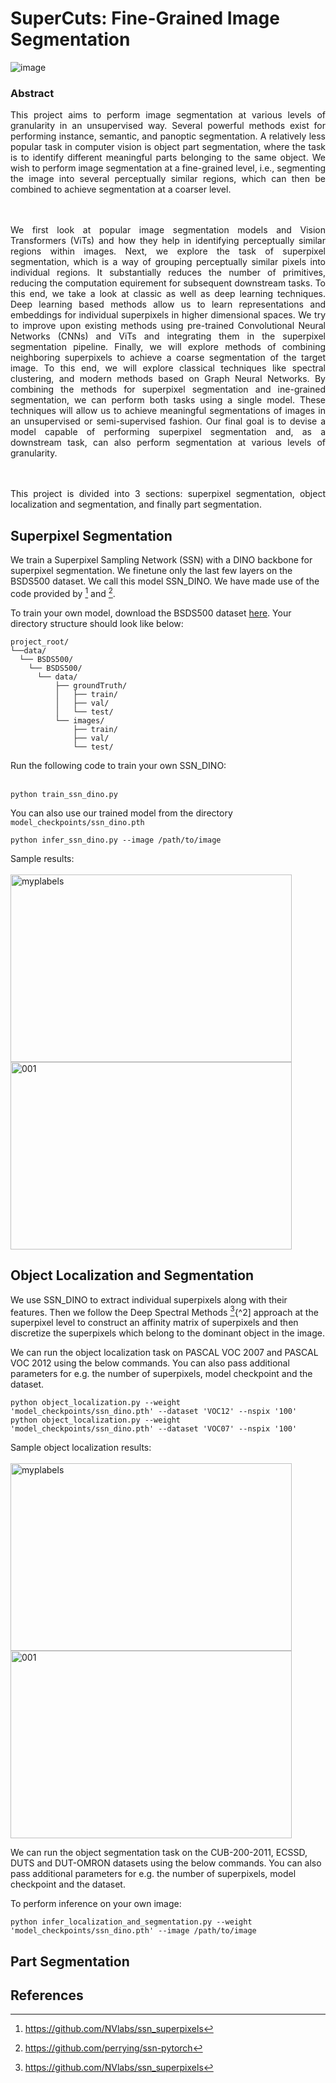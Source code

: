 # SuperCuts: Fine-Grained Image Segmentation

![image](https://github.com/user-attachments/assets/c14621e7-0fb7-4ec6-926f-dd40fb3e2986)


### Abstract
<div align="justify">
This project aims to perform image segmentation at various levels of granularity in an unsupervised way. Several powerful methods exist for performing instance, semantic, and panoptic segmentation. A relatively less popular task in computer vision is object part segmentation, where the task is to identify different meaningful parts belonging to the same object. We wish to perform image segmentation at a fine-grained level, i.e., segmenting the image into several perceptually similar regions, which can then be combined to achieve segmentation at a coarser level. 

<br/><br/>
We first look at popular image segmentation models and Vision Transformers (ViTs) and how they help in identifying perceptually similar regions within images. Next, we explore the task of superpixel segmentation, which is a way of grouping perceptually similar pixels into individual regions. It substantially reduces the number of primitives, reducing the computation  equirement for subsequent downstream tasks. To this end, we take a look at classic as well as deep learning techniques. Deep learning based methods allow us to learn representations and embeddings for individual superpixels in higher dimensional spaces. We try to improve upon existing methods using pre-trained Convolutional Neural Networks (CNNs) and ViTs and integrating them in the superpixel segmentation pipeline. Finally, we will explore methods of combining neighboring superpixels to achieve a coarse segmentation of the target image. To this end, we will explore classical techniques like spectral clustering, and modern methods based on Graph Neural Networks. By combining the methods for superpixel segmentation and  ine-grained segmentation, we can perform both tasks using a single model. These techniques will allow us to achieve meaningful segmentations of images in an unsupervised or semi-supervised fashion. Our final goal is to devise a model capable of performing superpixel segmentation and, as a downstream task, can also perform segmentation at various levels of granularity.

<br/><br/>
This project is divided into 3 sections: superpixel segmentation, object localization and segmentation, and finally part segmentation.
</div>

## Superpixel Segmentation
We train a Superpixel Sampling Network (SSN) with a DINO backbone for superpixel segmentation. We finetune only the last few layers on the BSDS500 dataset. We call this model SSN_DINO. We have made use of the code provided by [^1] and [^2].

To train your own model, download the BSDS500 dataset <a href='https://www.kaggle.com/datasets/balraj98/berkeley-segmentation-dataset-500-bsds500'>here</a>. Your directory structure should look like below:
```
project_root/
└──data/
  └── BSDS500/
    └── BSDS500/
      └── data/
          ├── groundTruth/
          │   ├── train/
          │   ├── val/
          │   └── test/
          └── images/
              ├── train/
              ├── val/
              └── test/
```

Run the following code to train your own SSN_DINO:<br></br>

```
python train_ssn_dino.py
```

You can also use our trained model from the directory `model_checkpoints/ssn_dino.pth`

```
python infer_ssn_dino.py --image /path/to/image
```

Sample results: <br></br>
<img src="https://github.com/user-attachments/assets/a5931fc6-7c9d-4203-8543-a26df4090c22" alt="myplabels"  width="450px" height="300px">
<img src="https://github.com/user-attachments/assets/a78eae07-ac62-4cc9-b742-47edc3692ec2" alt="001"  width="450px" height="300px">




## Object Localization and Segmentation
We use SSN_DINO to extract individual superpixels along with their features. Then we follow the Deep Spectral Methods [^1]{^2] approach at the superpixel level to construct an affinity matrix of superpixels and then discretize the superpixels which belong to the dominant object in the image. 

We can run the object localization task on PASCAL VOC 2007 and PASCAL VOC 2012 using the below commands. You can also pass additional parameters for e.g. the number of superpixels, model checkpoint and the dataset.

```
python object_localization.py --weight 'model_checkpoints/ssn_dino.pth' --dataset 'VOC12' --nspix '100'
python object_localization.py --weight 'model_checkpoints/ssn_dino.pth' --dataset 'VOC07' --nspix '100'
```

Sample object localization results: <br></br>
<img src="https://github.com/user-attachments/assets/3a14afa0-3fd2-4dd0-9b00-e0f9e560a142" alt="myplabels"  width="450px" height="300px">
<img src="https://github.com/user-attachments/assets/ece7caf7-f4df-4983-a48c-ed2ae53690cc" alt="001"  width="450px" height="300px">

We can run the object segmentation task on the CUB-200-2011, ECSSD, DUTS and DUT-OMRON datasets using the below commands. You can also pass additional parameters for e.g. the number of superpixels, model checkpoint and the dataset.

To perform inference on your own image:
```
python infer_localization_and_segmentation.py --weight 'model_checkpoints/ssn_dino.pth' --image /path/to/image
```





## Part Segmentation


## References
[^1]: https://github.com/NVlabs/ssn_superpixels
[^2]: https://github.com/perrying/ssn-pytorch
[^3]:https://github.com/lukemelas/unsupervised-image-segmentation
[^4]:https://github.com/lukemelas/deep-spectral-segmentation
